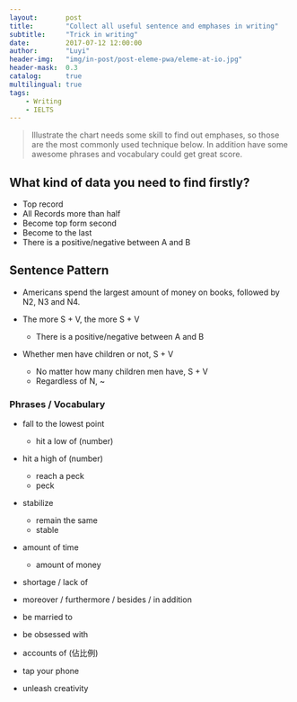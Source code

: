 ```yaml
---
layout:       post
title:        "Collect all useful sentence and emphases in writing"
subtitle:     "Trick in writing"
date:         2017-07-12 12:00:00
author:       "Luyi"
header-img:   "img/in-post/post-eleme-pwa/eleme-at-io.jpg"
header-mask:  0.3
catalog:      true
multilingual: true
tags:
    - Writing
    - IELTS
---
```


> Illustrate the chart needs some skill to find out emphases, so those are the most commonly used technique below.
> In addition have some awesome phrases and vocabulary could get great score.

## What kind of data you need to find firstly?
- Top record
- All Records more than half
- Become top form second
- Become to the last
- There is a positive/negative between A and B


## Sentence Pattern
- Americans spend the largest amount of money on books, followed by N2, N3 and N4.

- The more S + V, the more S + V
  - There is a positive/negative between A and B

- Whether men have children or not, S + V
  - No matter how many children men have, S + V
  - Regardless of N, ~


### Phrases / Vocabulary
- fall to the lowest point
  - hit a low of (number)

- hit a high of (number)
  - reach a peck
  - peck

- stabilize
  - remain the same
  - stable

- amount of time
  - amount of money

- shortage / lack of

- moreover / furthermore / besides / in addition

- be married to

- be obsessed with

- accounts of (佔比例)

- tap your phone

- unleash creativity